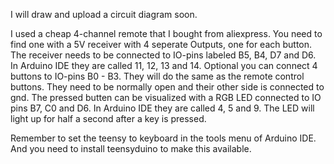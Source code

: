 I will draw and upload a circuit diagram soon.

I used a cheap 4-channel remote that I bought from aliexpress. You need to find one with a 5V receiver with 4 seperate Outputs, one for each button.
The receiver needs to be connected to IO-pins labeled B5, B4, D7 and D6. In Arduino IDE they are called 11, 12, 13 and 14.
Optional you can connect 4 buttons to IO-pins B0 - B3. They will do the same as the remote control buttons. They need to be normally open and their other side is connected to gnd.
The pressed butten can be visualized with a RGB LED connected to IO pins B7, C0 and D6. In Arduino IDE they are called 4, 5 and 9. The LED will light up for half a second after a key is pressed.

Remember to set the teensy to keyboard in the tools menu of Arduino IDE. And you need to install teensyduino to make this available.
